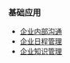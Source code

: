 ### 基础应用
* [企业内部沟通](/ru-men-zhi-nan/ji-chu-ying-yong/qi-ye-nei-bu-gou-tong.md)
* [企业日程管理](/ru-men-zhi-nan/ji-chu-ying-yong/qi-ye-ri-cheng-guan-li.md)
* [企业知识管理](/ru-men-zhi-nan/ji-chu-ying-yong/qi-ye-zhi-shi-guan-li.md)